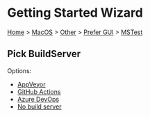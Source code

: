 <!--
GENERATED FILE - DO NOT EDIT
This file was generated by [MarkdownSnippets](https://github.com/SimonCropp/MarkdownSnippets).
Source File: /docs/mdsource/wiz/MacOS_Other_Gui_MSTest.source.md
To change this file edit the source file and then run MarkdownSnippets.
-->

# Getting Started Wizard

[Home](/docs/wiz/readme.md) > [MacOS](MacOS.md) > [Other](MacOS_Other.md) > [Prefer GUI](MacOS_Other_Gui.md) > [MSTest](MacOS_Other_Gui_MSTest.md)

## Pick BuildServer

Options:
 * [AppVeyor](MacOS_Other_Gui_MSTest_AppVeyor.md)
 * [GitHub Actions](MacOS_Other_Gui_MSTest_GitHubActions.md)
 * [Azure DevOps](MacOS_Other_Gui_MSTest_AzureDevOps.md)
 * [No build server](MacOS_Other_Gui_MSTest_None.md)
